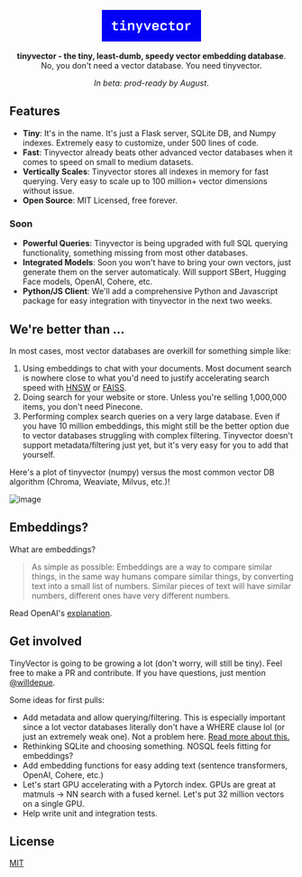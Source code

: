 <p align="center">
  <img src="https://github.com/0hq/tinyvector/blob/main/assets/TINYVECTORLOGO.png?raw=true" alt="tinyvector logo">
</p>


<p align="center">
    <b>tinyvector - the tiny, least-dumb, speedy vector embedding database</b>. <br />
    No, you don't need a vector database. You need tinyvector.
</p>
<p align="center">
    <i>In beta: prod-ready by August</i>. <br />
</p>

## Features
- __Tiny__: It's in the name. It's just a Flask server, SQLite DB, and Numpy indexes. Extremely easy to customize, under 500 lines of code.
- __Fast__: Tinyvector already beats other advanced vector databases when it comes to speed on small to medium datasets.
- __Vertically Scales__: Tinyvector stores all indexes in memory for fast querying. Very easy to scale up to 100 million+ vector dimensions without issue.
- __Open Source__: MIT Licensed, free forever.

### Soon
- __Powerful Queries__: Tinyvector is being upgraded with full SQL querying functionality, something missing from most other databases.
- __Integrated Models__: Soon you won't have to bring your own vectors, just generate them on the server automaticaly. Will support SBert, Hugging Face models, OpenAI, Cohere, etc.
- __Python/JS Client__: We'll add a comprehensive Python and Javascript package for easy integration with tinyvector in the next two weeks.

## We're better than ...

In most cases, most vector databases are overkill for something simple like:
1. Using embeddings to chat with your documents. Most document search is nowhere close to what you'd need to justify accelerating search speed with [HNSW](https://github.com/nmslib/hnswlib) or [FAISS](https://github.com/facebookresearch/faiss).
2. Doing search for your website or store. Unless you're selling 1,000,000 items, you don't need Pinecone.
3. Performing complex search queries on a very large database. Even if you have 10 million embeddings, this might still be the better option due to vector databases struggling with complex filtering. Tinyvector doesn't support metadata/filtering just yet, but it's very easy for you to add that yourself.

Here's a plot of tinyvector (numpy) versus the most common vector DB algorithm (Chroma, Weaviate, Milvus, etc.)!

![image](https://github.com/0hq/tinyvector/assets/30643741/8f50bf86-432c-4944-a9d1-f9ded389cb02)

## Embeddings?

What are embeddings?

> As simple as possible: Embeddings are a way to compare similar things, in the same way humans compare similar things, by converting text into a small list of numbers. Similar pieces of text will have similar numbers, different ones have very different numbers.

Read OpenAI's [explanation](https://platform.openai.com/docs/guides/embeddings/what-are-embeddings).  

## Get involved

TinyVector is going to be growing a lot (don't worry, will still be tiny). Feel free to make a PR and contribute. If you have questions, just mention [@willdepue](https://twitter.com/willdepue).

Some ideas for first pulls:

- Add metadata and allow querying/filtering. This is especially important since a lot vector databases literally don't have a WHERE clause lol (or just an extremely weak one). Not a problem here. [Read more about this.](https://www.pinecone.io/learn/vector-search-filtering)
- Rethinking SQLite and choosing something. NOSQL feels fitting for embeddings?
- Add embedding functions for easy adding text (sentence transformers, OpenAI, Cohere, etc.)
-  Let's start GPU accelerating with a Pytorch index. GPUs are great at matmuls -> NN search with a fused kernel. Let's put 32 million vectors on a single GPU.
- Help write unit and integration tests.


## License

[MIT](./LICENSE)

